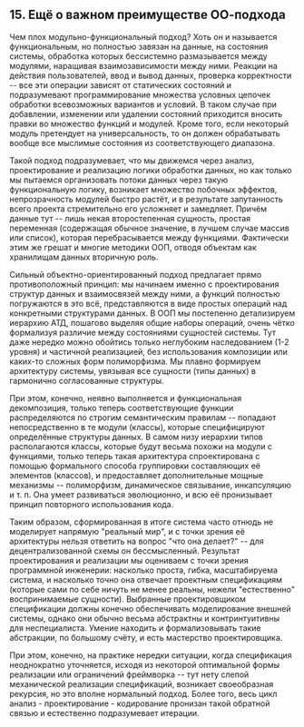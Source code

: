 ## 15. Ещё о важном преимуществе ОО-подхода

Чем плох модульно-функциональный подход? Хоть он и называется функциональным, но полностью завязан на данные, на состояния системы, обработка которых бессистемно размазывается между модулями, наращивая взаимозависимости между ними. Реакции на действия пользователей, ввод и вывод данных, проверка корректности -- все эти операции зависят от статических состояний и подразумевают программирование множества условных цепочек обработки всевозможных вариантов и условий. В таком случае при добавлении, изменении или удалении состояний приходится вносить правки во множество функций и модулей. Кроме того, если некоторый модуль претендует на универсальность, то он должен обрабатывать вообще все мыслимые состояния из соответствующего диапазона.

Такой подход подразумевает, что мы движемся через анализ, проектирование и реализацию логики обработки данных, но как только мы пытаемся организовать потоки данных через такую функциональную логику, возникает множество побочных эффектов, непрозрачность модулей быстро растёт, и в результате запутанность всего проекта стремительно его усложняет и замедляет. Причём данные тут -- лишь некая второстепенная сущность, простая переменная (содержащая обычное значение, в лучшем случае массив или список), которая перебрасывается между функциями. Фактически этим же грешат и многие методики ООП, отводя объектам как хранилищам данных вторичную роль.

Сильный объектно-ориентированный подход предлагает прямо противоположный принцип: мы начинаем именно с проектирования структур данных и взаимосвязей между ними, а функций полностью погружаются в это всё, представляются в виде простых операций над конкретными структурами данных. В ООП мы постепенно детализируем иерархию АТД, пошагово выделяя общие наборы операций, очень чётко формализуя различие между состояниями сущностей системы. Тут даже нередко можно обойтись только неглубоким наследованием (1-2 уровня) и частичной реализацией, без использования композиции или каких-то сложных форм полиморфизма. Мы плавно формируем архитектуру системы, увязывая все сущности (типы данных) в гармонично согласованные структуры.

При этом, конечно, неявно выполняется и функциональная декомпозиция, только теперь соответствующие функции распределяются по строгим семантическим правилам -- попадают непосредственно в те модули (классы), которые специфицируют определённые структуры данных. В самом низу иерархии типов располагаются классы, которые будут весьма похожи на модули с функциями, только теперь такая архитектура спроектирована с помощью формального способа группировки составляющих её элементов (классов), и предоставляет дополнительные мощные механизмы -- полиморфизм, динамическое связывание, инкапсуляцию и т. п. Она умеет развиваться эволюционно, и всю её пронизывает принцип повторного использования кода.

Таким образом, сформированная в итоге система часто отнюдь не моделирует напрямую "реальный мир", и с точки зрения её архитектуры нельзя ответить на вопрос "что она делает?" -- для децентрализованной схемы он бессмысленный. Результат проектирования и реализации мы оцениваем с точки зрения программной инженерии: насколько проста, гибка, масштабируема система, и насколько точно она отвечает проектным спецификациям (которые сами по себе ничуть не менее реальны, нежели "естественно" воспринимаемые сущности). Выбранные проектировщиком спецификации должны конечно обеспечивать моделирование внешней системы, однако они обычно весьма абстрактны и контринтуитивны для неспециалиста. Умение находить и формализовывать такие абстракции, по большому счёту, и есть мастерство проектировщика.

При этом, конечно, на практике нередки ситуации, когда спецификация неоднократно уточняется, исходя из некоторой оптимальной формы реализации или ограничений фреймворка -- тут нету слепой механической реализации спецификаций, возникает своеобразная рекурсия, но это вполне нормальный подход. Более того, весь цикл анализ - проектирование - кодирование пронизан такой обратной связью и естественно подразумевает итерации.

